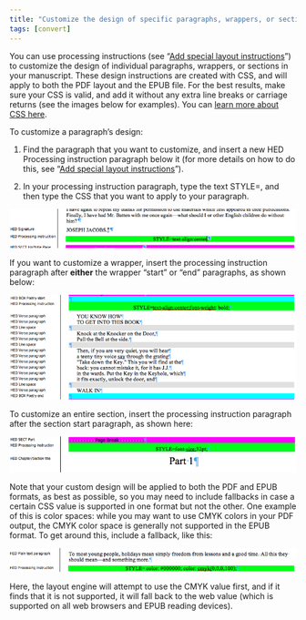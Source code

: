 ```yaml
---
title: "Customize the design of specific paragraphs, wrappers, or sections"
tags: [convert]
---
```

 
<html><body><section data-type="chapter" class="hsecchapter" data-hederis-type="hsecchapter" id="custom-paragraph-design" data-pi-attrs="id: custom-paragraph-design; data-tags: convert;" role="doc-chapter" data-tags="convert" data-author-name=" " data-book-title=" " title="Customize the design of specific paragraphs, wrappers, or sections"><p class="hblkp" data-hederis-type="hblkp" id="pdgr2LyDI">You can use processing instructions (see &#8220;<a href="{% link _docs/custom-design.md %}" class="hspana" data-hederis-type="hspana" id="p8dpFJ2NI">Add special layout instructions</a>&#8221;) to customize the design of individual paragraphs, wrappers, or sections in your manuscript. These design instructions are created with CSS, and will apply to both the PDF layout and the EPUB file. For the best results, make sure your CSS is valid, and add it without any extra line breaks or carriage returns (see the images below for examples). You can <a href="https://developer.mozilla.org/en-US/docs/Web/CSS/Reference" class="hspana" data-hederis-type="hspana" id="p6dPFmLPs">learn more about CSS here</a>.</p><p class="hblkp" data-hederis-type="hblkp" id="pTUoliPjx">To customize a paragraph&#8217;s design:</p><ol class="hwprnumlist" data-hederis-type="hwprnumlist" id="pCu3zNLM0"><li class="hblkoli" data-hederis-type="hblkoli" id="liH8e7ZVFe"><p class="hblkoli" data-hederis-type="hblklip" id="ptEtbw2b8">Find the paragraph that you want to customize, and insert a new HED Processing instruction paragraph below it (for more details on how to do this, see &#8220;<a href="{% link _docs/custom-design.md %}" class="hspana" data-hederis-type="hspana" id="pLz2yi0Gz">Add special layout instructions</a>&#8221;).</p></li><li class="hblkoli" data-hederis-type="hblkoli" id="libueGOKkx"><p class="hblkoli" data-hederis-type="hblklip" id="poDFn3qrV">In your processing instruction paragraph, type the text STYLE=, and then type the CSS that you want to apply to your paragraph.</p></li></ol><img data-hederis-type="hblkimg" class="hblkimg" id="psJ39v9y6" src="/images/pi2.png" data-img-src="/images/pi2.png"/><p class="hblkp" data-hederis-type="hblkp" id="pAMGwDDMq">If you want to customize a wrapper, insert the processing instruction paragraph after <strong data-hederis-type="hspanstrong" id="p9vtnHKyT">either</strong> the wrapper &#8220;start&#8221; or &#8220;end&#8221; paragraphs, as shown below: </p><img data-hederis-type="hblkimg" class="hblkimg" id="p2nd59cza" src="/images/stylepiwrapper.png" data-img-src="/images/stylepiwrapper.png"/><p class="hblkp" data-hederis-type="hblkp" id="pbUUMvdwV">To customize an entire section, insert the processing instruction paragraph after the section start paragraph, as shown here:</p><img data-hederis-type="hblkimg" class="hblkimg" id="pDPumekvJ" src="/images/stylepisection.png" data-img-src="/images/stylepisection.png"/><p class="hblkp" data-hederis-type="hblkp" id="p7QI2TpJF">Note that your custom design will be applied to both the PDF and EPUB formats, as best as possible, so you may need to include fallbacks in case a certain CSS value is supported in one format but not the other. One example of this is color spaces: while you may want to use CMYK colors in your PDF output, the CMYK color space is generally not supported in the EPUB format. To get around this, include a fallback, like this:</p><img data-hederis-type="hblkimg" class="hblkimg" id="pT9Qf4HAw" src="/images/stylepicolorfallback.png" data-img-src="/images/stylepicolorfallback.png"/><p class="hblkp" data-hederis-type="hblkp" id="pNJt97aUh">Here, the layout engine will attempt to use the CMYK value first, and if it finds that it is not supported, it will fall back to the web value (which is supported on all web browsers and EPUB reading devices).</p></section></body></html>
